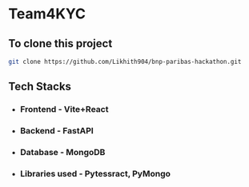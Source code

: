 # Team4KYC

## To clone this project 
```sh
git clone https://github.com/Likhith904/bnp-paribas-hackathon.git
```

## Tech Stacks
- ### Frontend - Vite+React
- ### Backend - FastAPI
- ### Database - MongoDB
- ### Libraries used - Pytessract, PyMongo
